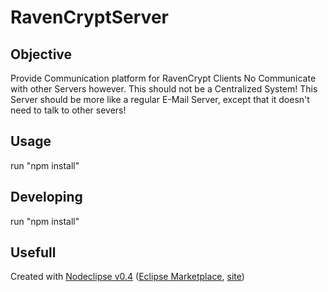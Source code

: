 # RavenCryptServer

## Objective
Provide Communication platform for RavenCrypt Clients
No Communicate with other Servers however. This should not be a Centralized System!
This Server should be more like a regular E-Mail Server, except that it doesn't need to talk to other severs!

## Usage
run "npm install"

## Developing
run "npm install"

## Usefull

Created with [Nodeclipse v0.4](https://github.com/Nodeclipse/nodeclipse-1)
 ([Eclipse Marketplace](http://marketplace.eclipse.org/content/nodeclipse), [site](http://www.nodeclipse.org))   
